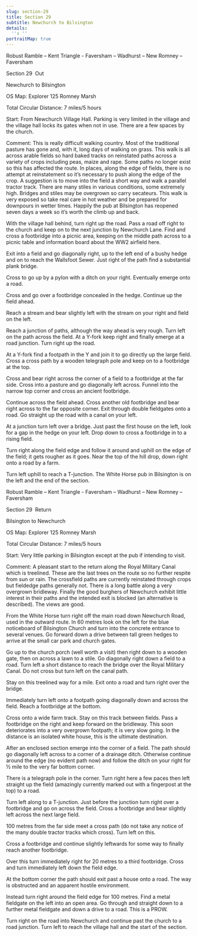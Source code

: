 ```yaml
---
slug: section-29
title: Section 29
subtitle: Newchurch to Bilsington
details:
  '': ''
portraitMap: true
---
```

Robust Ramble – Kent Triangle - Faversham – Wadhurst – New Romney – Faversham

Section 29  Out

Newchurch to Bilsington

OS Map: Explorer 125 Romney Marsh

Total Circular Distance: 7 miles/5 hours

Start: From Newchurch Village Hall. Parking is very limited in the village and the village hall locks its gates when not in use. There are a few spaces by the church.

Comment: This is really difficult walking country. Most of the traditional pasture has gone and, with it, long days of walking on grass. This walk is all across arable fields so hard baked tracks on reinstated paths across a variety of crops including peas, maize and rape. Some paths no longer exist so this has affected the route. In places, along the edge of fields, there is no attempt at reinstatement so it’s necessary to push along the edge of the crop. A suggestion is to move into the field a short way and walk a parallel tractor track. There are many stiles in various conditions, some extremely high. Bridges and stiles may be overgrown so carry secateurs. This walk is very exposed so take real care in hot weather and be prepared for downpours in wetter times. Happily the pub at Bilsington has reopened seven days a week so it’s worth the climb up and back.

With the village hall behind, turn right up the road. Pass a road off right to the church and keep on to the next junction by Newchurch Lane. Find and cross a footbridge into a picnic area, keeping on the middle path across to a picnic table and information board about the WW2 airfield here.

Exit into a field and go diagonally right, up to the left end of a bushy hedge and on to reach the Wallsfoot Sewer. Just right of the path find a substantial plank bridge.

Cross to go up by a pylon with a ditch on your right. Eventually emerge onto a road.

Cross and go over a footbridge concealed in the hedge. Continue up the field ahead.

Reach a stream and bear slightly left with the stream on your right and field on the left.

Reach a junction of paths, although the way ahead is very rough. Turn left on the path across the field. At a Y-fork keep right and finally emerge at a road junction. Turn right up the road.

At a Y-fork find a footpath in the Y and join it to go directly up the large field. Cross a cross path by a wooden telegraph pole and keep on to a footbridge at the top.

Cross and bear right across the corner of a field to a footbridge at the far side. Cross into a pasture and go diagonally left across. Funnel into the narrow top corner and cross an ancient footbridge.

Continue across the field ahead. Cross another old footbridge and bear right across to the far opposite corner. Exit through double fieldgates onto a road. Go straight up the road with a canal on your left.

At a junction turn left over a bridge. Just past the first house on the left, look for a gap in the hedge on your left. Drop down to cross a footbridge in to a rising field.

Turn right along the field edge and follow it around and uphill on the edge of the field; it gets rougher as it goes. Near the top of the hill drop, down right onto a road by a farm.

Turn left uphill to reach a T-junction. The White Horse pub in Bilsington is on the left and the end of the section.

Robust Ramble – Kent Triangle - Faversham – Wadhurst – New Romney – Faversham

Section 29  Return

Bilsington to Newchurch

OS Map: Explorer 125 Romney Marsh

Total Circular Distance: 7 miles/5 hours

Start: Very little parking in Bilsington except at the pub if intending to visit.

Comment: A pleasant start to the return along the Royal Military Canal which is treelined. These are the last trees on the route so no further respite from sun or rain. The crossfield paths are currently reinstated through crops but fieldedge paths generally not. There is a long battle along a very overgrown bridleway. Finally the good burghers of Newchurch exhibit little interest in their paths and the intended exit is blocked (an alternative is described). The views are good.

From the White Horse turn right off the main road down Newchurch Road, used in the outward route. In 60 metres look on the left for the blue noticeboard of Bilsington Church and turn into the concrete entrance to several venues. Go forward down a drive between tall green hedges to arrive at the small car park and church gates.

Go up to the church porch (well worth a visit) then right down to a wooden gate, then on across a lawn to a stile. Go diagonally right down a field to a road. Turn left a short distance to reach the bridge over the Royal Military Canal. Do not cross but turn left on the canal path.

Stay on this treelined way for a mile. Exit onto a road and turn right over the bridge.

Immediately turn left onto a footpath going diagonally down and across the field. Reach a footbridge at the bottom.

Cross onto a wide farm track. Stay on this track between fields. Pass a footbridge on the right and keep forward on the bridleway. This soon deteriorates into a very overgrown footpath; it is very slow going. In the distance is an isolated white house, this is the ultimate destination.

After an enclosed section emerge into the corner of a field. The path should go diagonally left across to a corner of a drainage ditch. Otherwise continue around the edge (no evident path now) and follow the ditch on your right for ½ mile to the very far bottom corner.

There is a telegraph pole in the corner. Turn right here a few paces then left straight up the field (amazingly currently marked out with a fingerpost at the top) to a road.

Turn left along to a T-junction. Just before the junction turn right over a footbridge and go on across the field. Cross a footbridge and bear slightly left across the next large field.

100 metres from the far side meet a cross path (do not take any notice of the many double tractor tracks which cross). Turn left on this.

Cross a footbridge and continue slightly leftwards for some way to finally reach another footbridge.

Over this turn immediately right for 20 metres to a third footbridge. Cross and turn immediately left down the field edge.

At the bottom corner the path should exit past a house onto a road. The way is obstructed and an apparent hostile environment.

Instead turn right around the field edge for 100 metres. Find a metal fieldgate on the left into an open area. Go through and straight down to a further metal fieldgate and down a drive to a road. This is a PROW.

Turn right on the road into Newchurch and continue past the church to a road junction. Turn left to reach the village hall and the start of the section.
